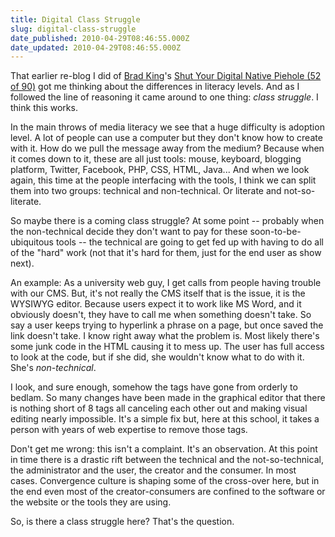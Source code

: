 ```yaml
---
title: Digital Class Struggle
slug: digital-class-struggle
date_published: 2010-04-29T08:46:55.000Z
date_updated: 2010-04-29T08:46:55.000Z
---
```


That earlier re-blog I did of [Brad King](http://www.thebradking.com/2010/03/21/shut-your-digital-native-piehole-52-of-90/)'s [Shut Your Digital Native Piehole (52 of 90)](http://www.joelgoodman.co/2010/04/re-blog-brad-king-shut-your-digital-native-piehole-52-of-90/) got me thinking about the differences in literacy levels. And as I followed the line of reasoning it came around to one thing: *class struggle*. I think this works.

In the main throws of media literacy we see that a huge difficulty is adoption level. A lot of people can use a computer but they don't know how to create with it. How do we pull the message away from the medium? Because when it comes down to it, these are all just tools: mouse, keyboard, blogging platform, Twitter, Facebook, PHP, CSS, HTML, Java... And when we look again, this time at the people interfacing with the tools, I think we can split them into two groups: technical and non-technical. Or literate and not-so-literate.

So maybe there is a coming class struggle? At some point -- probably when the non-technical decide they don't want to pay for these soon-to-be-ubiquitous tools -- the technical are going to get fed up with having to do all of the "hard" work (not that it's hard for them, just for the end user as show next).

An example: As a university web guy, I get calls from people having trouble with our CMS. But, it's not really the CMS itself that is the issue, it is the WYSIWYG editor. Because users expect it to work like MS Word, and it obviously doesn't, they have to call me when something doesn't take. So say a user keeps trying to hyperlink a phrase on a page, but once saved the link doesn't take. I know right away what the problem is. Most likely there's some junk code in the HTML causing it to mess up. The user has full access to look at the code, but if she did, she wouldn't know what to do with it. She's *non-technical*.

I look, and sure enough, somehow the tags have gone from orderly to bedlam. So many changes have been made in the graphical editor that there is nothing short of 8 tags all canceling each other out and making visual editing nearly impossible. It's a simple fix but, here at this school, it takes a person with years of web expertise to remove those tags.

Don't get me wrong: this isn't a complaint. It's an observation. At this point in time there is a drastic rift between the technical and the not-so-technical, the administrator and the user, the creator and the consumer. In most cases. Convergence culture is shaping some of the cross-over here, but in the end even most of the creator-consumers are confined to the software or the website or the tools they are using.

So, is there a class struggle here? That's the question.
